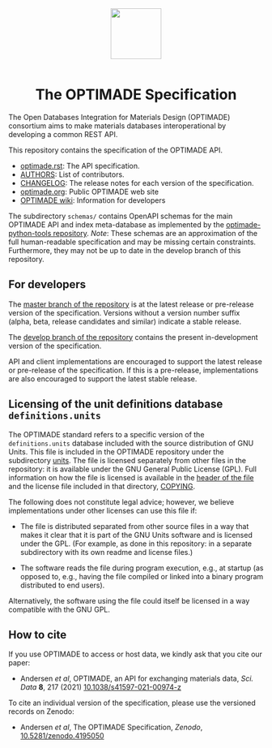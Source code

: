 <div align="center" style="padding-bottom: 1em;">
<img width="100px" align="center" src="https://matsci.org/uploads/default/original/2X/b/bd2f59b3bf14fb046b74538750699d7da4c19ac1.svg">
</div>

<h1 align="center">
The OPTIMADE Specification
</h1>


The Open Databases Integration for Materials Design (OPTIMADE) consortium aims to make materials databases interoperational by developing a common REST API.

This repository contains the specification of the OPTIMADE API.

* [optimade.rst](optimade.rst): The API specification.
* [AUTHORS](AUTHORS): List of contributors.
* [CHANGELOG](CHANGELOG.md): The release notes for each version of the specification.
* [optimade.org](https://www.optimade.org): Public OPTIMADE web site
* [OPTIMADE wiki](https://github.com/Materials-Consortia/OPTIMADE/wiki): Information for developers

The subdirectory `schemas/` contains OpenAPI schemas for the main OPTIMADE API and index meta-database as implemented by the [optimade-python-tools repository](https://github.com/Materials-Consortia/optimade-python-tools).
_Note_: These schemas are an approximation of the full human-readable specification and may be missing certain constraints.
Furthermore, they may not be up to date in the develop branch of this repository.

## For developers

The [master branch of the repository](https://github.com/Materials-Consortia/OPTIMADE/tree/master) is at the latest release or pre-release version of the specification.
Versions without a version number suffix (alpha, beta, release candidates and similar) indicate a stable release.

The [develop branch of the repository](https://github.com/Materials-Consortia/OPTIMADE/tree/develop) contains the present in-development version of the specification.

API and client implementations are encouraged to support the latest release or pre-release of the specification.
If this is a pre-release, implementations are also encouraged to support the latest stable release.

## Licensing of the unit definitions database `definitions.units`

The OPTIMADE standard refers to a specific version of the `definitions.units` database included with the source distribution of GNU Units.
This file is included in the OPTIMADE repository under the subdirectory [units](units).
The file is licensed separately from other files in the repository: it is available under the GNU General Public License (GPL).
Full information on how the file is licensed is available in the [header of the file](units/definitions.units) and the license file included in that directory, [COPYING](units/COPYING).

The following does not constitute legal advice; however, we believe implementations under other licenses can use this file if:

- The file is distributed separated from other source files in a way that makes it clear that it is part of the GNU Units software and is licensed under the GPL.
  (For example, as done in this repository: in a separate subdirectory with its own readme and license files.)

- The software reads the file during program execution, e.g., at startup (as opposed to, e.g., having the file compiled or linked into a binary program distributed to end users).

Alternatively, the software using the file could itself be licensed in a way compatible with the GNU GPL.

## How to cite

If you use OPTIMADE to access or host data, we kindly ask that you cite our paper:

- Andersen *et al*, OPTIMADE, an API for exchanging materials data, *Sci. Data* **8**, 217 (2021) [10.1038/s41597-021-00974-z](https://doi.org/10.1038/s41597-021-00974-z)

To cite an individual version of the specification, please use the versioned records on Zenodo:

- Andersen *et al*, The OPTIMADE Specification, *Zenodo*, [10.5281/zenodo.4195050](https://doi.org/10.5281/zenodo.4195050)
